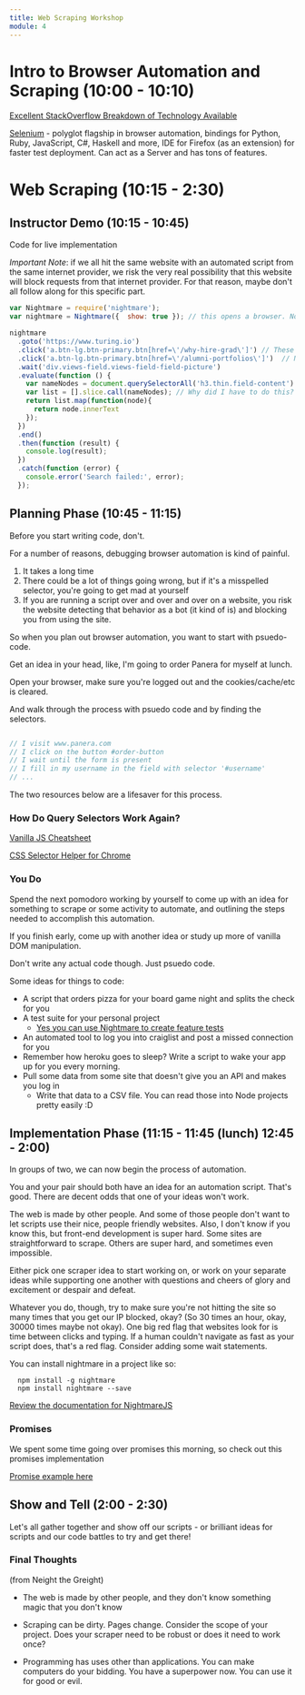 ```yaml
---
title: Web Scraping Workshop
module: 4
---
```


# Intro to Browser Automation and Scraping (10:00 - 10:10)

[Excellent StackOverflow Breakdown of Technology Available](http://stackoverflow.com/questions/18539491/headless-browser-and-scraping-solutions)

[Selenium](http://seleniumhq.org/) - polyglot flagship in browser automation, bindings for Python, Ruby, JavaScript, C#, Haskell and more, IDE for Firefox (as an extension) for faster test deployment. Can act as a Server and has tons of features.

# Web Scraping (10:15 - 2:30)

## Instructor Demo (10:15 - 10:45)

Code for live implementation

*Important Note*: if we all hit the same website with an automated script from the same internet provider, we risk the very real possibility that this website will block requests from that internet provider. For that reason, maybe don't all follow along for this specific part. 

```js
var Nightmare = require('nightmare');
var nightmare = Nightmare({  show: true }); // this opens a browser. Normally we don't want that to happen, as it slows things down

nightmare
  .goto('https://www.turing.io')
  .click('a.btn-lg.btn-primary.btn[href=\'/why-hire-grad\']') // These long selectors came from a selector extension
  .click('a.btn-lg.btn-primary.btn[href=\'/alumni-portfolios\']')  // Notice where I had to escape a \'
  .wait('div.views-field.views-field-field-picture')
  .evaluate(function () {
    var nameNodes = document.querySelectorAll('h3.thin.field-content')
    var list = [].slice.call(nameNodes); // Why did I have to do this?
    return list.map(function(node){ 
      return node.innerText
    });
  })
  .end()
  .then(function (result) {
    console.log(result);
  })
  .catch(function (error) {
    console.error('Search failed:', error);
  });
```

## Planning Phase (10:45 - 11:15)

Before you start writing code, don't.

For a number of reasons, debugging browser automation is kind of painful. 

1. It takes a long time
2. There could be a lot of things going wrong, but if it's a misspelled selector, you're going to get mad at yourself
3. If you are running a script over and over and over on a website, you risk the website detecting that behavior as a bot (it kind of is) and blocking you from using the site.

So when you plan out browser automation, you want to start with psuedo-code.

Get an idea in your head, like, I'm going to order Panera for myself at lunch.

Open your browser, make sure you're logged out and the cookies/cache/etc is cleared.

And walk through the process with psuedo code and by finding the selectors.

```js

// I visit www.panera.com
// I click on the button #order-button
// I wait until the form is present
// I fill in my username in the field with selector '#username'
// ...

```

The two resources below are a lifesaver for this process.

### How Do Query Selectors Work Again?

[Vanilla JS Cheatsheet](https://gist.github.com/thegitfather/9c9f1a927cd57df14a59c268f118ce86)

[CSS Selector Helper for Chrome](https://chrome.google.com/webstore/detail/css-selector-helper-for-c/gddgceinofapfodcekopkjjelkbjodin?utm_source=gmail)

### You Do

Spend the next pomodoro working by yourself to come up with an idea for something to scrape or some activity to automate, and outlining the steps needed to accomplish this automation.

If you finish early, come up with another idea or study up more of vanilla DOM manipulation.

Don't write any actual code though. Just psuedo code.

Some ideas for things to code:

- A script that orders pizza for your board game night and splits the check for you
- A test suite for your personal project
  - [Yes you can use Nightmare to create feature tests](https://gist.github.com/MikaelSoderstrom/4842a97ec399aae1e024)
- An automated tool to log you into craiglist and post a missed connection for you
- Remember how heroku goes to sleep? Write a script to wake your app up for you every morning.
- Pull some data from some site that doesn't give you an API and makes you log in
  - Write that data to a CSV file. You can read those into Node projects pretty easily :D

## Implementation Phase (11:15 - 11:45 (lunch) 12:45 - 2:00)

In groups of two, we can now begin the process of automation.

You and your pair should both have an idea for an automation script. That's good. There are decent odds that one of your ideas won't work.

The web is made by other people. And some of those people don't want to let scripts use their nice, people friendly websites. Also, I don't know if you know this, but front-end development is super hard. Some sites are straightforward to scrape. Others are super hard, and sometimes even impossible.

Either pick one scraper idea to start working on, or work on your separate ideas while supporting one another with questions and cheers of glory and excitement or despair and defeat.

Whatever you do, though, try to make sure you're not hitting the site so many times that you get our IP blocked, okay? (So 30 times an hour, okay, 30000 times maybe not okay). One big red flag that websites look for is time between clicks and typing. If a human couldn't navigate as fast as your script does, that's a red flag. Consider adding some wait statements.

You can install nightmare in a project like so:

```
  npm install -g nightmare
  npm install nightmare --save
```

[Review the documentation for NightmareJS](https://github.com/segmentio/nightmare)

### Promises

We spent some time going over promises this morning, so check out this promises implementation 

[Promise example here](https://github.com/rosshinkley/nightmare-examples/blob/master/docs/beginner/promises.md)

## Show and Tell (2:00 - 2:30)

Let's all gather together and show off our scripts - or brilliant ideas for scripts and our code battles to try and get there!

### Final Thoughts

(from Neight the Greight)

- The web is made by other people, and they don't know something magic that you don't know

- Scraping can be dirty. Pages change. Consider the scope of your project. Does your scraper need to be robust or does it need to work once?

- Programming has uses other than applications. You can make computers do your bidding. You have a superpower now. You can use it for good or evil.